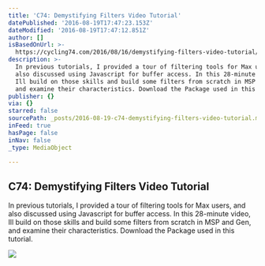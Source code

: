 ```yaml
---
title: 'C74: Demystifying Filters Video Tutorial'
datePublished: '2016-08-19T17:47:23.153Z'
dateModified: '2016-08-19T17:47:12.851Z'
author: []
isBasedOnUrl: >-
  https://cycling74.com/2016/08/16/demystifying-filters-video-tutorial/#.V7dB1MTuKnN
description: >-
  In previous tutorials, I provided a tour of filtering tools for Max users, and
  also discussed using Javascript for buffer access. In this 28-minute video,
  Ill build on those skills and build some filters from scratch in MSP and Gen,
  and examine their characteristics. Download the Package used in this tutorial.
publisher: {}
via: {}
starred: false
sourcePath: _posts/2016-08-19-c74-demystifying-filters-video-tutorial.md
inFeed: true
hasPage: false
inNav: false
_type: MediaObject

---
```

<article style=""><h1>C74: Demystifying Filters Video Tutorial</h1><p>In previous tutorials, I provided a tour of filtering tools for Max users, and also discussed using Javascript for buffer access. In this 28-minute video, Ill build on those skills and build some filters from scratch in MSP and Gen, and examine their characteristics. Download the Package used in this tutorial.</p><img src="https://cycling74.com/wp-content/themes/cycling74-2016/img/c74-icon-default.png" /></article>